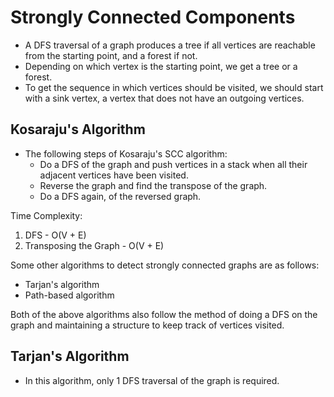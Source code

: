 # Strongly Connected Components

* A DFS traversal of a graph produces a tree if all vertices are reachable from the starting point, and a forest if not. 
* Depending on which vertex is the starting point, we get a tree or a forest. 
* To get the sequence in which vertices should be visited, we should start with a sink vertex, a vertex that does not have an outgoing vertices. 

## Kosaraju's Algorithm

* The following steps of Kosaraju's SCC algorithm:
    * Do a DFS of the graph and push vertices in a stack when all their adjacent vertices have been visited. 
    * Reverse the graph and find the transpose of the graph.
    * Do a DFS again, of the reversed graph. 

Time Complexity: 

1. DFS - O(V + E)
2. Transposing the Graph - O(V + E)

Some other algorithms to detect strongly connected graphs are as follows: 

* Tarjan's algorithm
* Path-based algorithm

Both of the above algorithms also follow the method of doing a DFS on the graph and maintaining a structure to keep track of vertices visited. 

## Tarjan's Algorithm

* In this algorithm, only 1 DFS traversal of the graph is required. 

